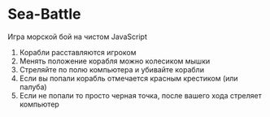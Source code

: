 # Sea-Battle

Игра морской бой на чистом JavaScript

1. Корабли расставляются игроком
2. Менять положение корабля можно колесиком мышки
3. Стреляйте по полю компьютера и убивайте корабли
4. Если вы попали корабль отмечается красным крестиком (или палуба)
5. Если не попали то просто черная точка, после вашего хода стреляет компьютер
